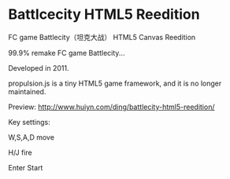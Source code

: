 # Battlcecity HTML5 Reedition
FC game Battlecity（坦克大战） HTML5 Canvas Reedition

99.9% remake FC game Battlecity...

Developed in 2011.

propulsion.js is a tiny HTML5 game framework, and it is no longer maintained.

Preview: http://www.huiyn.com/ding/battlecity-html5-reedition/

Key settings:

W,S,A,D move

H/J fire

Enter Start
